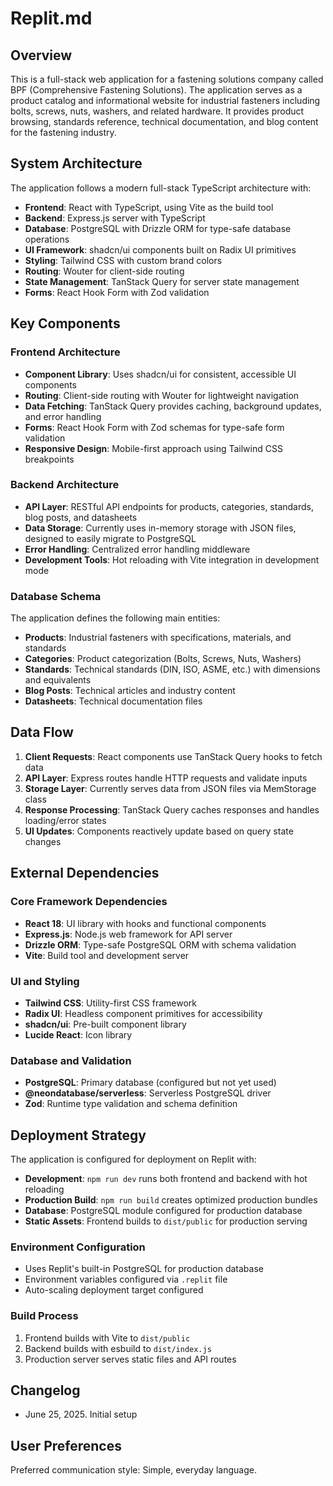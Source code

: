 # Replit.md

## Overview

This is a full-stack web application for a fastening solutions company called BPF (Comprehensive Fastening Solutions). The application serves as a product catalog and informational website for industrial fasteners including bolts, screws, nuts, washers, and related hardware. It provides product browsing, standards reference, technical documentation, and blog content for the fastening industry.

## System Architecture

The application follows a modern full-stack TypeScript architecture with:

- **Frontend**: React with TypeScript, using Vite as the build tool
- **Backend**: Express.js server with TypeScript  
- **Database**: PostgreSQL with Drizzle ORM for type-safe database operations
- **UI Framework**: shadcn/ui components built on Radix UI primitives
- **Styling**: Tailwind CSS with custom brand colors
- **Routing**: Wouter for client-side routing
- **State Management**: TanStack Query for server state management
- **Forms**: React Hook Form with Zod validation

## Key Components

### Frontend Architecture
- **Component Library**: Uses shadcn/ui for consistent, accessible UI components
- **Routing**: Client-side routing with Wouter for lightweight navigation
- **Data Fetching**: TanStack Query provides caching, background updates, and error handling
- **Forms**: React Hook Form with Zod schemas for type-safe form validation
- **Responsive Design**: Mobile-first approach using Tailwind CSS breakpoints

### Backend Architecture
- **API Layer**: RESTful API endpoints for products, categories, standards, blog posts, and datasheets
- **Data Storage**: Currently uses in-memory storage with JSON files, designed to easily migrate to PostgreSQL
- **Error Handling**: Centralized error handling middleware
- **Development Tools**: Hot reloading with Vite integration in development mode

### Database Schema
The application defines the following main entities:
- **Products**: Industrial fasteners with specifications, materials, and standards
- **Categories**: Product categorization (Bolts, Screws, Nuts, Washers)
- **Standards**: Technical standards (DIN, ISO, ASME, etc.) with dimensions and equivalents
- **Blog Posts**: Technical articles and industry content
- **Datasheets**: Technical documentation files

## Data Flow

1. **Client Requests**: React components use TanStack Query hooks to fetch data
2. **API Layer**: Express routes handle HTTP requests and validate inputs
3. **Storage Layer**: Currently serves data from JSON files via MemStorage class
4. **Response Processing**: TanStack Query caches responses and handles loading/error states
5. **UI Updates**: Components reactively update based on query state changes

## External Dependencies

### Core Framework Dependencies
- **React 18**: UI library with hooks and functional components
- **Express.js**: Node.js web framework for API server
- **Drizzle ORM**: Type-safe PostgreSQL ORM with schema validation
- **Vite**: Build tool and development server

### UI and Styling
- **Tailwind CSS**: Utility-first CSS framework
- **Radix UI**: Headless component primitives for accessibility
- **shadcn/ui**: Pre-built component library
- **Lucide React**: Icon library

### Database and Validation
- **PostgreSQL**: Primary database (configured but not yet used)
- **@neondatabase/serverless**: Serverless PostgreSQL driver
- **Zod**: Runtime type validation and schema definition

## Deployment Strategy

The application is configured for deployment on Replit with:

- **Development**: `npm run dev` runs both frontend and backend with hot reloading
- **Production Build**: `npm run build` creates optimized production bundles
- **Database**: PostgreSQL module configured for production database
- **Static Assets**: Frontend builds to `dist/public` for production serving

### Environment Configuration
- Uses Replit's built-in PostgreSQL for production database
- Environment variables configured via `.replit` file
- Auto-scaling deployment target configured

### Build Process
1. Frontend builds with Vite to `dist/public`
2. Backend builds with esbuild to `dist/index.js`
3. Production server serves static files and API routes

## Changelog
- June 25, 2025. Initial setup

## User Preferences

Preferred communication style: Simple, everyday language.